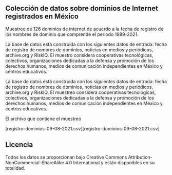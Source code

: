 ##  Colección de datos sobre dominios de Internet registrados en México

Muestreo de 126 dominios de internet de acuerdo a la fecha de registro de los nombres de dominio que comprende el periodo 1989-2021.

La base de datos está construida con los siguientes datos de entrada: fecha de registro de nombres de dominios, noticias en medios y periódicos, archive.org y RiskIQ. El muestro considera  cooperativas tecnológicas, colectivos, organizaciones dedicadas a la defensa y promoción de los derechos humanos, medios de comunicación independientes en México y centros educativos.

La base de datos está construida con los siguientes datos de entrada: fecha de registro de nombres de dominios, noticias en medios y periódicos, archive.org y RiskIQ. El muestreo considera cooperativas tecnológicas, colectivos, organizaciones dedicadas a la defensa y promoción de los derechos humanos, medios de comunicación independientes en México y centros educativos.

El archivo que contiene el muestreo

[registro-dominios-09-08-2021.csv][registro-dominios-09-08-2021.csv]

## Licencia

Todos los datos se proporcionan bajo Creative Commons Attribution-NonCommercial-ShareAlike 4.0 International y están disponibles en su totalidad.
